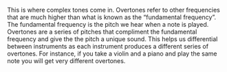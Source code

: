 This is where complex tones come in. Overtones refer to other frequencies that are much higher than what is known as the “fundamental frequency”. The fundamental frequency is the pitch we hear when a note is played. Overtones are a series of pitches that compliment the fundamental frequency and give the the pitch a unique sound. This helps us differential between instruments as each instrument produces a different series of overtones. For instance, if you take a violin and a piano and play the same note you will get very different overtones.